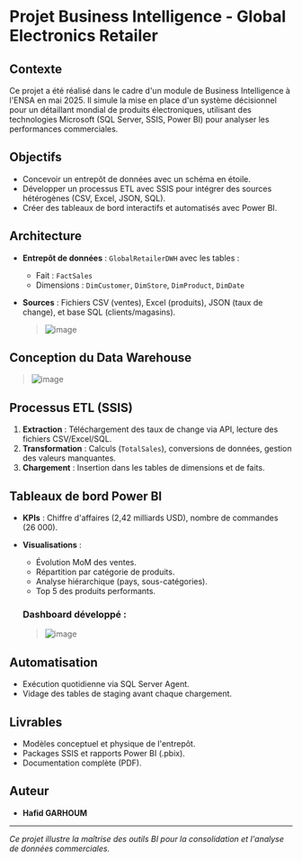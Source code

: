 # Projet Business Intelligence - Global Electronics Retailer

## Contexte
Ce projet a été réalisé dans le cadre d'un module de Business Intelligence à l'ENSA en mai 2025. Il simule la mise en place d'un système décisionnel pour un détaillant mondial de produits électroniques, utilisant des technologies Microsoft (SQL Server, SSIS, Power BI) pour analyser les performances commerciales.

## Objectifs
- Concevoir un entrepôt de données avec un schéma en étoile.
- Développer un processus ETL avec SSIS pour intégrer des sources hétérogènes (CSV, Excel, JSON, SQL).
- Créer des tableaux de bord interactifs et automatisés avec Power BI.

## Architecture
- **Entrepôt de données** : `GlobalRetailerDWH` avec les tables :
  - Fait : `FactSales`
  - Dimensions : `DimCustomer`, `DimStore`, `DimProduct`, `DimDate`
- **Sources** : Fichiers CSV (ventes), Excel (produits), JSON (taux de change), et base SQL (clients/magasins).

  >![image](https://github.com/user-attachments/assets/1b629616-ac87-44d4-b044-6f78b07c3717)


## Conception du Data Warehouse
 >![image](https://github.com/user-attachments/assets/1b88db1e-9d1b-42ed-b864-141aee7d2bdf)

## Processus ETL (SSIS)
1. **Extraction** : Téléchargement des taux de change via API, lecture des fichiers CSV/Excel/SQL.
2. **Transformation** : Calculs (`TotalSales`), conversions de données, gestion des valeurs manquantes.
3. **Chargement** : Insertion dans les tables de dimensions et de faits.

## Tableaux de bord Power BI
- **KPIs** : Chiffre d'affaires (2,42 milliards USD), nombre de commandes (26 000).
- **Visualisations** :
  - Évolution MoM des ventes.
  - Répartition par catégorie de produits.
  - Analyse hiérarchique (pays, sous-catégories).
  - Top 5 des produits performants.

  ### Dashboard développé :
  >![image](https://github.com/user-attachments/assets/9db20d5b-453a-4ff9-a460-9e6d1bddfdfd)

## Automatisation
- Exécution quotidienne via SQL Server Agent.
- Vidage des tables de staging avant chaque chargement.

## Livrables
- Modèles conceptuel et physique de l'entrepôt.
- Packages SSIS et rapports Power BI (.pbix).
- Documentation complète (PDF).

## Auteur
- **Hafid GARHOUM**

---

*Ce projet illustre la maîtrise des outils BI pour la consolidation et l'analyse de données commerciales.*
